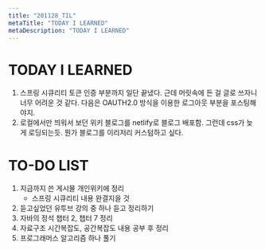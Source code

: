 ```yaml
---
title: "201128_TIL"
metaTitle: "TODAY I LEARNED"
metaDescription: "TODAY I LEARNED"
---
```


# TODAY I LEARNED

1. 스프링 시큐리티 토큰 인증 부분까지 일단 끝냈다. 근데 머릿속에 든 걸 글로 쓰자니 너무 어려운 것 같다. 다음은 OAUTH2.0 방식을 이용한 로그아웃 부분을 포스팅해야지.
2. 로컬에서만 띄워서 보던 위키 블로그를 netlify로 블로그 배포함. 그런데 css가 늦게 로딩되는듯. 뭔가 블로그를 이리저리 커스텀하고 싶다.

# TO-DO LIST
1. 지금까지 쓴 게시물 개인위키에 정리
    - 스프링 시큐리티 내용 완결지을 것
2. 듣고싶었던 유투브 강의 중 하나 듣고 정리하기
3. 자바의 정석 챕터 2, 챕터 7 정리
4. 자료구조 시간복잡도, 공간복잡도 내용 공부 후 정리
5. 프로그래머스 알고리즘 하나 풀기


